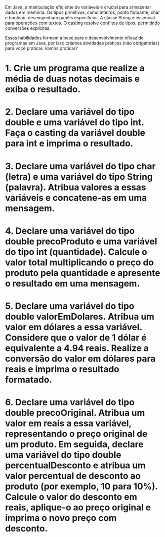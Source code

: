 Em Java, a manipulação eficiente de variáveis é crucial para armazenar dados em memória. Os tipos primitivos, como inteiros, ponto flutuante, char e boolean, desempenham papéis específicos. A classe String é essencial para operações com textos. O casting resolve conflitos de tipos, permitindo conversões explícitas.

Essas habilidades formam a base para o desenvolvimento eficaz de programas em Java, por isso criamos atividades práticas (não obrigatórias) para você praticar. Vamos praticar?

# 1. Crie um programa que realize a média de duas notas decimais e exiba o resultado.
# 2. Declare uma variável do tipo double e uma variável do tipo int. Faça o casting da variável double para int e imprima o resultado.
# 3. Declare uma variável do tipo char (letra) e uma variável do tipo String (palavra). Atribua valores a essas variáveis e concatene-as em uma mensagem.
# 4. Declare uma variável do tipo double precoProduto e uma variável do tipo int (quantidade). Calcule o valor total multiplicando o preço do produto pela quantidade e apresente o resultado em uma mensagem.
# 5. Declare uma variável do tipo double valorEmDolares. Atribua um valor em dólares a essa variável. Considere que o valor de 1 dólar é equivalente a 4.94 reais. Realize a conversão do valor em dólares para reais e imprima o resultado formatado.
# 6. Declare uma variável do tipo double precoOriginal. Atribua um valor em reais a essa variável, representando o preço original de um produto. Em seguida, declare uma variável do tipo double percentualDesconto e atribua um valor percentual de desconto ao produto (por exemplo, 10 para 10%). Calcule o valor do desconto em reais, aplique-o ao preço original e imprima o novo preço com desconto.
